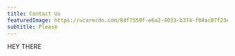 ```yaml
---
title: Contact Us
featuredImage: https://ucarecdn.com/84f7559f-e6a2-4033-b374-f04ac07f23e5/
subtitle: Please
---
```

HEY THERE